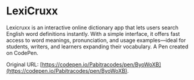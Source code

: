 # LexiCruxx

Lexicruxx is an interactive online dictionary app that lets users search English word definitions instantly. With a simple interface, it offers fast access to word meanings, pronunciation, and usage examples—ideal for students, writers, and learners expanding their vocabulary.
A Pen created on CodePen.

Original URL: [https://codepen.io/Pabitracodes/pen/ByoWoXB](https://codepen.io/Pabitracodes/pen/ByoWoXB).

